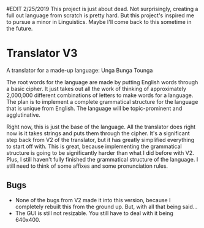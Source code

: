 #EDIT 2/25/2019
This project is just about dead. Not surprisingly, creating a full out language from scratch is pretty hard. But this project's inspired me to pursue a minor in Linguistics. Maybe I'll come back to this sometime in the future.

# Translator V3
A translator for a made-up language: Unga Bunga Tounga

The root words for the language are made by putting English words through a basic cipher.
It just takes out all the work of thinking of approximately 2,000,000 different combinations of letters to make
words for a language. The plan is to implement a complete grammatical structure for the language that is unique
from English. The language will be topic-prominent and agglutinative. 

Right now, this is just the base of the language. All the translator does right now is it takes strings and puts them
through the cipher. It's a significant step back from V2 of the translator, but it has greatly simplified everything to
start off with. This is great, because implementing the grammatical structure is going to be significantly harder than
what I did before with V2. Plus, I still haven't fully finished the grammatical structure of the language. I still need
to think of some affixes and some pronunciation rules.
  
## Bugs
- None of the bugs from V2 made it into this version, because I completely rebuilt this from the ground up. But, with all that
  being said... 
- The GUI is still not resizable. You still have to deal with it being 640x400.
